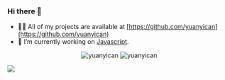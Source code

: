 ### Hi there 👋

<!--
**GoKu-gaga/GoKu-gaga** is a ✨ _special_ ✨ repository because its `README.md` (this file) appears on your GitHub profile.

Here are some ideas to get you started:

- 🔭 I’m currently working on ...
- 🌱 I’m currently learning ...
- 👯 I’m looking to collaborate on ...
- 🤔 I’m looking for help with ...
- 💬 Ask me about ...
- 📫 How to reach me: ...
- 😄 Pronouns: ...
- ⚡ Fun fact: ...
-->

- 👨‍💻 All of my projects are available at [https://github.com/yuanyican](https://github.com/yuanyican)
- 🔭 I’m currently working on [Javascript](https://developer.mozilla.org/zh-CN/docs/Web/JavaScript).

<p align="center">
  <img src="https://github-readme-stats.vercel.app/api/top-langs/?username=yuanyican&layout=compact" alt="yuanyican" />
  <img src="https://github-readme-stats.vercel.app/api?username=yuanyican&show_icons=true" alt="yuanyican" />
</p>

![](https://visitor-badge.glitch.me/badge?page_id=yuanyican.yuanyican)
